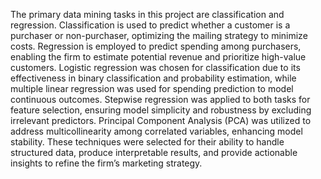 The primary data mining tasks in this project are classification and regression. Classification is used to predict whether a customer is a purchaser or non-purchaser, optimizing the mailing strategy to minimize costs. Regression is employed to predict spending among purchasers, enabling the firm to estimate potential revenue and prioritize high-value customers. Logistic regression was chosen for classification due to its effectiveness in binary classification and probability estimation, while multiple linear regression was used for spending prediction to model continuous outcomes. Stepwise regression was applied to both tasks for feature selection, ensuring model simplicity and robustness by excluding irrelevant predictors. Principal Component Analysis (PCA) was utilized to address multicollinearity among correlated variables, enhancing model stability. These techniques were selected for their ability to handle structured data, produce interpretable results, and provide actionable insights to refine the firm’s marketing strategy.
